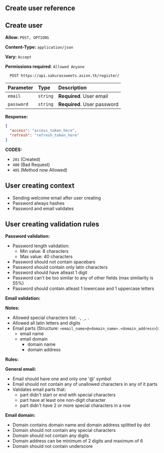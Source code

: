 ## Create user reference

## Create user

**Allow:** `POST, OPTIONS`

**Content-Type:** `application/json`

**Vary:** `Accept`

**Permissions required**: `Allowed Anyone`

```
  POST https://api.sakurassweets.asion.tk/register/
```

| Parameter  | Type     | Description                 |
| :--------- | :------- | :-------------------------- |
| `email`    | `string` | **Required**. User email    |
| `password` | `string` | **Required**. User password |

**Response:**

```json
{
  "access": "access_token_here",
  "refresh": "refresh_token_here"
}
```

**CODES:**

- `201` (Created)
- `400` (Bad Request)
- `405` (Method now Allowed)

## User creating context

- Sending welcome email after user creating
- Password always hashes
- Password and email validates

## User creating validation rules

**Password validation:**

- Password length validation:
  - Min value: 8 characters
  - Max value: 40 characters
- Password should not contain spacebars
- Password should contain only latin characters
- Password should have atleast 1 digit
- Password can't be too similar to any of other fields (max similarity is 55%)
- Password should contain atleast 1 lowercase and 1 uppercase letters

**Email validation:**

**Notes:**

- Allowed special characters list: `-`, `_`, `.`
- Allowed all latin letters and digits
- Email parts (Structure: `<email_name>@<domain_name>.<domain_address>`):
  - email name
  - email domain
    - domain name
    - domain address

**Rules:**

**General email:**

- Email should have one and only one '@' symbol
- Email should not contain any of unallowed characters in any of it parts
- Validates email parts that:
  - part didn't start or end with special characters
  - part have at least one non-digit character
  - part didn't have 2 or more special characters in a row

**Email domain:**

- Domain contains domain name and domain address splitted by dot
- Domain should not contain any special characters
- Domain should not contain any digits
- Domain address can be minimum of 2 digits and maximum of 6
- Domain should not contain underscore
